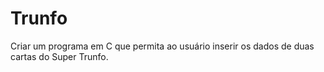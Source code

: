 # Trunfo
Criar um programa em C que permita ao usuário inserir os dados de duas cartas do Super Trunfo. 
